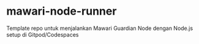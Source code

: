 # mawari-node-runner
Template repo untuk menjalankan Mawari Guardian Node dengan Node.js setup di Gitpod/Codespaces
